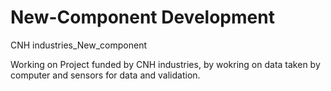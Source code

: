 # New-Component Development
CNH industries_New_component

Working on Project funded by CNH industries, by wokring on data taken by computer and sensors for data and validation.

